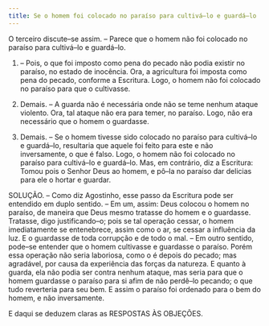 ```yaml
---
title: Se o homem foi colocado no paraíso para cultivá–lo e guardá–lo
---
```


O terceiro discute–se assim. – Parece que o homem não foi colocado no paraíso para cultivá–lo e guardá–lo.  

1. – Pois, o que foi imposto como pena do pecado não podia existir no paraíso, no estado de inocência. Ora, a agricultura foi imposta como pena do pecado, conforme a Escritura. Logo, o homem não foi colocado no paraíso para que o cultivasse.  

2. Demais. – A guarda não é necessária onde não se teme nenhum ataque violento. Ora, tal ataque não era para temer, no paraíso. Logo, não era necessário que o homem o guardasse.  

3. Demais. – Se o homem tivesse sido colocado no paraíso para cultivá–lo e guardá–lo, resultaria que aquele foi feito para este e não inversamente, o que é falso. Logo, o homem não foi colocado no paraíso para cultivá–lo e guardá–lo. Mas, em contrário, diz a Escritura: Tomou pois o Senhor Deus ao homem, e pô–la no paraíso dar delicias para ele o hortar e guardar.  

SOLUÇÃO. – Como diz Agostinho, esse passo da Escritura pode ser entendido em duplo sentido. – Em um, assim: Deus colocou o homem no paraíso, de maneira que Deus mesmo tratasse do homem e o guardasse. Tratasse, digo justificando–o; pois se tal operação cessar, o homem imediatamente se entenebrece, assim como o ar, se cessar a influência da luz. E o guardasse de toda corrupção e de todo o mal. – Em outro sentido, pode–se entender que o homem cultivasse e guardasse o paraíso. Porém essa operação não seria laboriosa, como o é depois do pecado; mas agradável, por causa da experiência das forças da natureza. E quanto à guarda, ela não podia ser contra nenhum ataque, mas seria para que o homem guardasse o paraíso para si afim de não perdê–lo pecando; o que tudo reverteria para seu bem. E assim o paraíso foi ordenado para o bem do homem, e não inversamente.  

E daqui se deduzem claras as RESPOSTAS ÀS OBJEÇÕES.